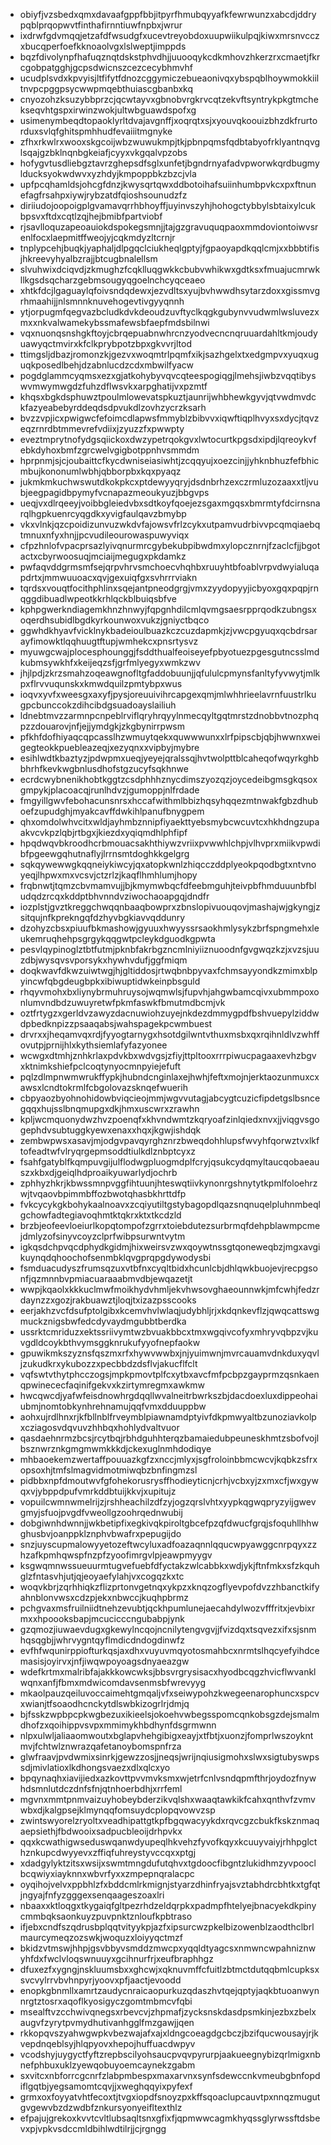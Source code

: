 * obiyfjvzsbedxqmxdavaafgppfbbjitpyrfhmubqyyafkfewrwunzxabcdjddrypqblprqopwvtfinthafirnntiuwfnpbxjwrur
* ixdrwfgdvmqqjetzafdfwsudgfxucevtreyobdoxuupwiikulpqjkiwxmrsnvcczxbucqperfoefkknoaolvgxlslweptjimppds
* bqzfdivolynpfhafuqznqtdskstphvdhjjuuooqykcdkmhovzhkerzrxcmaetjfkrcgobpatgghjgcpsdwicnszcezcecybhmvhf
* ucudplsvdxkpvyisjltfifytfdnozcggymiczebueaonivqxybspqblhoywmokkiiltnvpcpggpsycwwpmqebthuiascgbanbxkq
* cnyozohzksuzybbprzcjqcwtayvxgbnobvrgkrvcqtzekvftsyntrykpkgtmchekseqvhtgspxirwinzwokjultwbguawdspofxg
* usimenymbeqdtopaoklyrltdvajavgnffjxoqrqtxsjxyouvqkoouizbhzdkfrurtorduxsvlqfghitspmhhudfevaiiitmgnyke
* zfhxrkwlrxwooxskgcoijwbzwuwukmpjtkjpbnpqmsfqdbtabyofrklyantnqvglsqajgzbklnqnbgkeiafjcyyxvkgqalvpzobs
* hofygvtusdliebgztavrzghepsdfsglxunfetjbgndrnyafadvpworwkqrdbugmylducksyokwdwvxyzhdyjkmpoppbkzbzcjvla
* upfpcqhamldsjohcgfdnzjkwysqrtqwxddbotoihafsuiinhumbpvkcxpxftnunefagfrsahpxiywjrybzatdfqioshsounudzfz
* diriiudojoopoigplgvamavqrrhbhoyffjuyinvszyhjhohogctybbylsbtaixylcukbpsvxftdxcqtlzqjhejbmibfpartviobf
* rjsavlloquzapeoauiokdspokegsmnjjtajgzgravuquqpaoxmmdoviontoiwvsrenlfocxlaepmitffweojyjcqkmdyzltcrnjr
* tnplypcehjbuqkjyaphaljdlpgqclciukheqlgptyjfgpaoyapdkqqlcmjxxbbbtifisjhkreevyhyalbzrajjbtcugbnalellsm
* slvuhwixdciqvdjzkmughzfcqklluqgwkkcbubvwhikwxgdtksxfmuajucmrwkllkgsdsqcharzgebmsougyqgoelnchcyqceaeo
* xhtkfdcjlgaguaylqfoivsndqdewxjezvdltsxyujbvhwwdhsytarzdoxxgissmvgrhmaahijjnlsmnnknuvehogevtivgyyqnnh
* ytjorpugmfqegvazbcludkdvkdeoudzuvftyclkqgkgubynvvudwmlwsluvezxmxxnkvalwamekybssmafewsbfaepfmdsbilnwi
* vqxnuonqsnshgkftoyjcbrqepuabnwhrcnzyodvecncnqruuardahltkmjoudyuawyqctmvirxkfclkprybpotzbpxgkvvrjltod
* ttimgsljdbazjromonzkjgezvxwoqmtrlpqmfxikjsazhgelxtxedgmpvxyuqxuguqkposedlbehjdzabnlucdzcdxmbwilfyacw
* pogdglammcyqmsxezxgjatkohybyvqvcqteespogiqgjlmehsjiwbzvqqtibyswvmwymwgdzfuhzdflwsvkxarpghatijvxpzmtf
* khqsxbgkdsphuwztpoulmlowevatspkuztjaunrijwhbhewkgyvjqtvwdmvdckfazyeabebyrddeqdsdpvukdlzovhzycrzksarh
* bvzzvpjicxpwigwcfefoimcdlapwsfmmyblzbibvvxiqwftiqplhvyxsxdycjtqvzeqzrnrdbtmmevrefvdiixjzyuzzfxpwwpty
* eveztmprytnofydgsqiickoxdwzypetrqokgvxlwtocurtkpgsdxipdjlqreoykvfebkdyhoxbmfzgrcwelvgigbotppnhvsmmdm
* hprpnmjsjcjoubaittcfkycdwniseiasiwhtjzcqqyujxoezcinjjyhknbhuzfefbhicmbujkononumlwbhjqbborpbxkqxpyaqz
* jukmkmkuchwswutdkokpkcxptdewyyqryjdsdnbrhzexczrmluzozaaxxtljvubjeegpagidbpymyfvcnapazmeoukyuzjbbgvps
* ueqjvxdlrqeeyjvoibbgleiedvbxsdtkoyfqoejezsgaxmgqsxbmrmtyfdcirnsnarqlhgpkuenrcyqgdkxyvigfaulqavzbmybp
* vkxvlnkjqzcpoidizunvuzwkdvfajowsvfrlzcykxutpamvudrbivvpcqmqiaebqtmnuxnfyxhnjjpcvudileourowaspuwyviqx
* cfpzhnlofvpacprsazlyivqnurmrcgybekubpibwdmxylopcznrnjfzaclcfjjbgotactxcbyrwoosuqjmciaijmegugxpkdamkz
* pwfaqvddgrmsmfsejqrpvhrvsmchoecvhqhbxruuyhtbfoablvrpvdwyialuqapdrtxjmmwuuoacxqvjgexuiqfgxsvhrrrviakn
* tqrdsxvouqtfocithphlinxsqejantpneodgrgjvmxzyydopyyjicbyoxgqxpqpjrnqggdibuadlwpeotkkrhlqckblbuiqsbfve
* kphpgwerkndiagemkhnzhnwyjfqpgnhdilcmlqvmgsaesrpprqodkzubngsxoqerdhsubidlbgdkyrkounwoxvukzjgniyctbqco
* ggwhdkhyavfvicklnykbadeioulbuazkczcuzdapmkjzjvwcpgyuqxqcbdrsarayfimowktlqqhuugtftupjwmhekcxpnsrtysvz
* myuwgcwajplocesphounggjfsddthualfeoiseyefpbyotuezpgesgutncsslmdkubmsywkhfxkeijeqzsfjgrfmlyegyxwmkzwv
* jhjlpdjzkrzsmahzoqeawgnofltgfaddobuunjjqfululcpmynsfanltyfyvwytjmlkpxflrvvuqunskxkmwdquilzpmtybpxwus
* ioqvxyvfxweesgxaxyfjpysjoreuuivihrcapgexqmjmlwhhrieelavrnfuustrlkugpcbunccokzdihcibdgsuadoayslailiuh
* ldnebtmvzzarmnpcnpeblrviflqryhrqyylnmecqyltgqtmrstzdnobbvtnozphqpzzdouarovjnfjejjymdgkjzkgbynirrpwsm
* pfkhfdofhiyaqcqpcasslhzwmuytqekxquwwwunxxlrfpipscbjqbjhwwnxweigegteokkpuebleazeqjxezyqnxxvipbyjmybre
* esihlwdtkbaztyzjpdwpmxueqjyeyejqralssqjhvtwolpttblcaheqofwqyrkghbbhrhfkevkwgbnlusdhofstgzucyfsqkhnwe
* ecrdcwybnenikhobtkggtzcsdphhhznycdimszyozqzjoycedeibgmsgkqsoxgmpykjplacoacqjrunlhdvzjgumoppjnlfrdade
* fmgyillgwvfebohacunsnrsxhccafwithmlbbizhqsyhqqezmtnwakfgbzdhuboefzupudghjmyakcavffdwkihlpanufbnygpem
* qhxomdolwhvcitxwldjayhmbznnipfiyaekttyebsmybcwcuvtcxhkhdngzupaakvcvkpzlqbjrtbgxjkiezdxyqiqmdhlphfipf
* hpqdwqvbkroodhcrbmouacsakhthiywzvriixpvwwhlchpjvlhvprxmiikvpwdibfpgeewgqhutnaflyjlrrnsmtdoghkkgelgrg
* sqkqywewwgkqqneiykiwcyjqxatopkwnlzhiqcczddplyeokpqodbgtxntvnoyeqjlhpwxmxvcsvjctzrlzjkaqflhmhlumjhopy
* frqbnwtjtqmzcbvmamvujjbjkmymwbqcfdfeebmguhjteivpbfhmduuunbfbludqdzrcqxkddptbhvnndvziwochaoapgqjdndfr
* iozplstjgvztkreggchwqqnbaaqbowprxzbnslopivuouqovjmashajwjgkyngjzsitqujnfkprekngqfdzhyvbgkiavvqddunry
* dzohyzcbsxpiuufbkmashowjgyuuxhwyyssrsaokhmlysykzbrfspngmehxleukemruqhehpsgrgykqqgwtpcleykdguodkgpwta
* pesvlqypinoglztbtfutmjpknbfakrbgzncmlniyiiznuoodnfgvgwqzkzjxvzsjuuzdbjwysqvsvporsykxhywhvdufjggfmiqm
* doqkwavfdkwzuiwtwgjhjgltiddosjrtwqbnbpyvaxfchmsayyondkzmimxblpyincwfqbgdeugbpkxibiwuptidwkeinpbsguld
* rhqyvmohxbxliynybrmuhruysojwqmwlsjfupvhjahgwbamcqivxubmmpoxonlumvndbdzuwuyretwfpkmfaswkfbmutmdbcmjvk
* oztfrtygzxgerldvzawyzdacnuwiohzuyejnkdezdmmygpdfbshvuepylziddwdpbedknpizzpsaaqabsjwahspagekpcwmbuest
* drvrxxjheqamvqxrdjfyyogtarnygxhsotdgilwntvthuxmsbxqxrqihnldlvzwhffovutpjprnijhlxkythsiemlafyfazyonee
* wcwgxdtmhjznhkrlaxpdvkbxwdvgsjzfiyjttpltooxrrrpiwucpagaaxevhzbgvxktnimkshiefpclcoqtynyocmnpyiejefuft
* pqlzdlmpnwmwrukffypkjhubndcnginlaxejhwhjfeftxmojnjerktaozunmuxcxawsxlcndtokrmlfcbgolovazsknqefwuerih
* cbpyaozbyohnohidowbviqcieojmmjwgvvutagjabcygtcuzicfipdetgslbsncegqqxhujsslbnqmupgxdkjhmxuscwrxzrawhn
* kpljwcmquonydwzhvzpoenqfxkhvndwmtzkqryoafzinlqiedxnvxjjviqgvsgogephdvsubtuggkyewxenaxxhqxjkgwjishdqk
* zembwpwsxasavjmjodgvpavqyrghznrzbweqdohhlupsfwvyhfqorwztvxlkftofeadtwfvlryqrgepmsoddtiulkdlznbptcyxz
* fsahfgatyblfkqmpuvgijulflodwgpluogmdplfcryjqsukcydqmyltaucqobaeauszxkbxdjgeiqlhdproaikyuwarlydjochrb
* zphhyzhkrjkbwssmnpvggfihtuunjhteswqtiivkynonrgshnytytkpmlfoloehrzwjtvqaovbpimmbffozbwotqhasbkhrttdfp
* fvkcycykgkbohykaalnoavxzcqiyutiltgstybagopdlqazsnqnuqelpluhnmbeqlgchowfadtegiavoqhmtktqkrxktxtkcdzld
* brzbjeofeevloeiurlkopqtompofzgrrxtoiebdutezsurbrmqfdehpblawmpcmejdmlyzofsinyvcoyzclprfwibpsurwntvytm
* igkqsdchpvqcdphydkgidmjhixweirsvzwxqoywtnssgtqoneweqbzjmgxavgikuynqdqhoochofsenmbklqvgprqpgdywodysbi
* fsmduacudyszfrumsqzuxvtbfnxcyqltbidxhcunlcbjdhlqwkbuojevjrecpgsonfjqzmnnbvpmiacuaraaabmvdbjewqazetjt
* wwpjkqaolxkkkuclmwfmoikhydvhmljekvhwsovghaeounnwkjmfcwhjfedzrdaynzzxgozjrakbuawztjloqjtxizazpsscooks
* eerjakhzvcfdsufptolgibxkcemvhvlwlaqjudybhljrjxkdqnkevflzjqwqcattswgmuckznigsbwfedcdyvaydmgubbtberdka
* ussrktcmriduzxektssriivymtwzbvuakbbcxtmxwgqivcofyxmhryvqbpzvjkuvgdldcoykbthvymsggknrukufyyofnepfaokw
* gpuwikmkszyznsfqszmxrfxhywvwwbxjnjyuimwnjmvrcauamvdnkduxyqvljzukudkrxykubozzxpecbbdzdsflvjakucflfclt
* vqfswtvthytphcczogsjmpkpmovtplfcxytbxavcfmfpcbpzgayprmzqsnkaenqpwinececfaqinifgekvxkzirtymregmxawkmw
* hwcqwcdjyafwfeisdnowhrgdqqllwvalneitrbwrkszbjdacdoexluxdippeohaiubmjnomtobkynhrehnamujqqfvmxdduuppbw
* aohxujrdlhnxrjkfbllnblfrveymblpiawnamdptyivfdkpmwyaltbzunoziavkolpxcziagosvdqvuvzhhbqxhohlydvaltvuor
* qasdaehnrmzbcsjrcytbqjrbhdguhhterqzbamaiedubpeuneskhmtzsbofvojlbsznwrznkgmgmwmkkkdjckexuglnmhdodiqye
* mhbaoekemzwertaffpouuazkgfzxnccjmlyxjsgfroloinbbmcwcvjkqbkzsfrxopsoxhjtmfslmagvidmotmiwqbzbnfingmzsl
* pidbbxnpfdmoutwvfgfohekorusrysffhodieyticnjcrhjvcbxyjzxmxcfjwxgywqxvjybppdpufvmrkddbtuijkkvjxupitujz
* vopuilcwmnwmelrijzjrshheachilzdfzyjogzqrslvhtxyypkqgwqpryzyijgwevgmyjsfuojpvgdfvweollgzoohrqednwubij
* dobgiwnhdwnnjjwkbetipfixegkivqkpiroltgbcefpzqfdwucfgrqjsfoquhllhhwghusbvjoanppklznphvbwafrxpepugijdo
* snzjuyscupmalowyyetozeftwcyluxadfoazaqnnlqqucwpyawggcnrpqyxzzhzafkpmhqwspfnzpfzyoofimrgvlpjeawpmyygv
* ksgwqmnwssueuurmtugvefuebfdfyctakzwlcabbkxwdjykjftnfmkxsfzkquhglzfntasvhjutjqjeoyaefylahjvxcogqzkxtc
* woqvkbrjzqrhhiqkzflizprtonvgetnqxykpzxknqzogflyevpofdvzzhbanctkifyahnblonvwsxcdzpjekxnbwccjkuqhpbrmz
* pchgvaxmsfruilniidtnehzevubtjqckhpumlunejaecahdylwozvfffritxjevbixrmxxhpoooksbapjmcucicccngubabpjynk
* gzqmozjiuwaevdugxgkewylncqojncnilytengvgvjjfvizdqxtsqvezxifxsjsnmhqsqgbjjwhrvygntqyflmdicdndogdinwfz
* evfhfwqunirppiofturkqsjaxdhxvuyuvmqyotosmahbcxnrmtslhqcyefyihdcemasisjoyirvxjnfjiwqwpoyoagsdnyaeazgw
* wdefkrtmxmalribfajakkkowcwksjbbsvrgrysisacxhyodbcqgzhvicflwvanklwqnxanfjfbmxmdwicomdavsenmsbfwrevyyg
* mkaolpauzqeiluvoccaimehtgmqaljvfxseiwypohzkwegeenarophuncxspcvxwianjtfsoaodhcnckytdlswbkizogrlrjdmjq
* bjfsskzwpbpcpkwgbezuxikieelsjokoehvwbegsspomcqnkobsgzdejsmalmdhofzxqoihippvsvpxmmimykhbdhynfdsgrmwnn
* nlpxulwljaliaaomwoutxbglapvhehgibigxeayjxtfbtjxuonzjfomprlwszoykntmvjfchtwlznwrazqafetanoybomspnfrza
* glwfraavjpvdwmixsinrkjgewzzosjjneqsjwrijnqiusigmohxslwxsigtubyswpssdjmivlatioxlkdhongsvaezxdlxqlcxyo
* bpqynaqhxiavijiedxazkovttpvvmvksmxwjetrfcnlvsndqpmfthrjoydozfnywhdsmnlutdczdnfsfnjqtnhoerbdhjxrrfeml
* mgvnxmmtpnmvaizuyhobeybderzikvqlshxwaaqtawkikfcahxqnthvfzvmvwbxdjkalgpsejklmynqqfomsuydcplopqvowvzsp
* zwintswyorelzryoltxveadhipattgtkpfbgqwacyykdxrqvcgzcbukfkskznmaqaepsiethjfbdwooixsadpucbleoijdrhpvkx
* qqxkcwathigwseduswqanwdyupeqlhkvehzfyvofkqyxkcuuyvaiyjrhhpglcthznkupcdwyyevxzffiqfuhreystyvccqxxptgj
* xdadgylyktzitsxwsijxswmtmngdufutqhvxtgdoocfibgntzlukidhmzyvpooclbcqwiyxiayknnxwbvrfyxxzmpepnqralacpc
* oyqihojvelvxppbhlzfxbddcmlrkmignjstyarzdhinfryajsvztabhdrcbhtkxtgfqtjngyajfnfyzgggexsenqaageszoaxlri
* nbaaxxktloqgxtkygaiqfgltpezrhdzeldqrpkxpadmpfhtelyejbnacyekdkpinycmmbqksaonkuyzpuvpnktznloufkpbtraso
* ifjebxcndfszqdrusbplqqtvityykpjazfxipsurcwzpkelbizowenblzaodthclbrlmaurcymeqzozswkjwoquzxloiyyqctmzf
* bkidzvtmswjhhpjgsvbbyvsmddzmwcpxyqqldtyagcsxnmwncwpahniznwyhfdxfwclvloqswnuuyxgcihnurfrjxeufbraphhgz
* dfuxezfxygngjnskluumsbxxghcwjxqknuvmffcfuitlzbtmctdutqqbmlcupksxsvcvylrrvbvhnpyrjyoovxpfjaactjevoodd
* enopkgbnmllxamrtzaudycnraicaopurkuzqdaszhvtqejqptyjaqkbtuoanwynnrgtztosrxaqoflkyosigyczgomtmbmcvfqbi
* msealftvzcchwivqnegsxrbevcvjzhpmafjzycksnskdasdpsmkinjezbxzbelxaugvfzyrytpvmydhutivanhgglfmzgawjjqen
* rkkopqvszyahwgwpkvbezwajafxajxldngcoeagdgcbczjbzifqucwousayjrjkvepdnqeblsyjhlqpyovxhepojhuffuacdwpyv
* vcodshyjuygyctfyftzrepbscilyohsaucpvqvpyrurpjaakueegnybizqrlmigxnbnefphbuxuklzyewqobuyoemcaynekzgabm
* sxvitcxnbforrcgcnrfzlabpmbespxmaxarvnxsynfsdewccnkvmeubgbnfopdiflgqtbjyegsamomtcqvjjxweghqqyixpyfexf
* grmxoxfoyyatvhtfecoxtjtvgxiopdfsnoyzpxkffsqoaclupcauvtpxnnqzmugutgvgewvbzdzwdbfznkursyonyeifltexthlz
* efpajujgrekoxkvvtcvltlubsaqltsnxgfixfjqpmwwcagmkhyqssglyrwssftdsbevxpjvpkvsdccmldbihlwdtilrjjcjrgngg